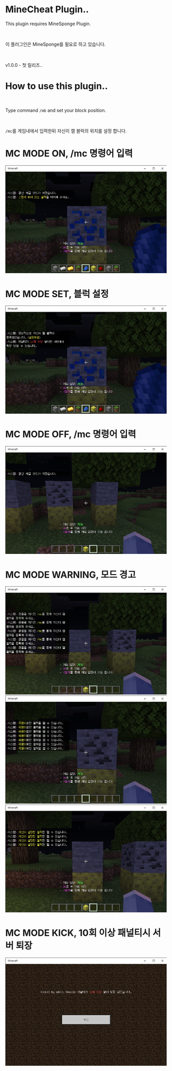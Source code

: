 # MineCheat Plugin..

This plugin requires MineSponge Plugin.

<br>

이 플러그인은 MineSponge를 필요로 하고 있습니다.

<br>

v1.0.0 - 첫 릴리즈..<br>

# How to use this plugin..

<br>

Type command `/mb` and set your block position.

<br>

`/mc`를 게임내에서 입력한뒤 자신이 캘 블럭의 위치를 설정 합니다.

# MC MODE ON, /mc 명령어 입력
![](https://github.com/Kim-Developer/MineCheat/blob/master/imgs/mc_on.png)

# MC MODE SET, 블럭 설정
![](https://github.com/Kim-Developer/MineCheat/blob/master/imgs/mc_set.png)

# MC MODE OFF, /mc 명령어 입력
![](https://github.com/Kim-Developer/MineCheat/blob/master/imgs/mc_off.png)

# MC MODE WARNING, 모드 경고
![](https://github.com/Kim-Developer/MineCheat/blob/master/imgs/warning_1.png)
![](https://github.com/Kim-Developer/MineCheat/blob/master/imgs/warning_2.png)
![](https://github.com/Kim-Developer/MineCheat/blob/master/imgs/warning_3.png)

# MC MODE KICK, 10회 이상 패널티시 서버 퇴장 
![](https://github.com/Kim-Developer/MineCheat/blob/master/imgs/kick.png)
